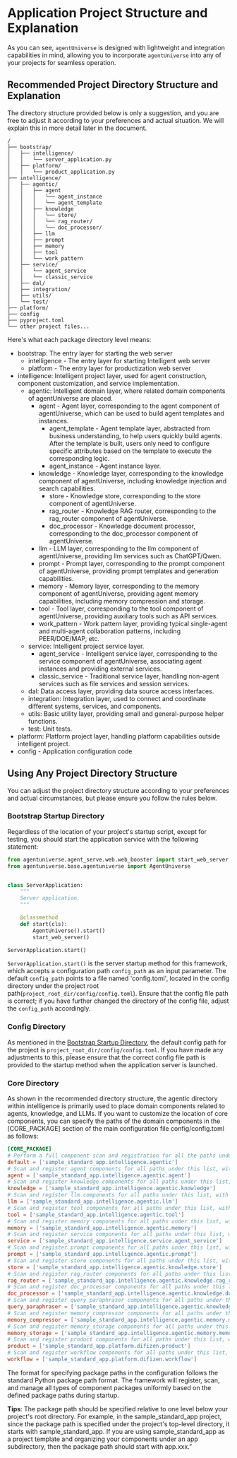# Application Project Structure and Explanation
As you can see, `agentUniverse`  is designed with lightweight and integration capabilities in mind, allowing you to incorporate `agentUniverse`  into any of your projects for seamless operation.

## Recommended Project Directory Structure and Explanation
The directory structure provided below is only a suggestion, and you are free to adjust it according to your preferences and actual situation. We will explain this in more detail later in the document.

```
/
├── bootstrap/
│   ├── intelligence/
│   │   └── server_application.py
│   ├── platform/
│   │   └── product_application.py
├── intelligence/
│   ├── agentic/
│   │   ├── agent
│   │   │   └── agent_instance
│   │   │   └── agent_template
│   │   ├── knowledge
│   │   │   └── store/
│   │   │   └── rag_router/
│   │   │   └── doc_processor/
│   │   ├── llm
│   │   ├── prompt
│   │   ├── memory
│   │   ├── tool
│   │   └── work_pattern
│   ├── service/
│   │   └── agent_service
│   │   └── classic_service
│   ├── dal/
│   ├── integration/
│   ├── utils/
│   └── test/
├── platform/
├── config
├── pyproject.toml
└── other project files...
```

Here's what each package directory level means:
* bootstrap: The entry layer for starting the web server
  * intelligence - The entry layer for starting Intelligent web server
  * platform - The entry layer for productization web server
* intelligence: Intelligent project layer, used for agent construction, component customization, and service implementation.
  * agentic: Intelligent domain layer, where related domain components of agentUniverse are placed.
    * agent - Agent layer, corresponding to the agent component of agentUniverse, which can be used to build agent templates and instances.
      * agent_template - Agent template layer, abstracted from business understanding, to help users quickly build agents. After the template is built, users only need to configure specific attributes based on the template to execute the corresponding logic. 
      * agent_instance - Agent instance layer.
    * knowledge - Knowledge layer, corresponding to the knowledge component of agentUniverse, including knowledge injection and search capabilities.
      * store - Knowledge store, corresponding to the store component of agentUniverse.
      * rag_router - Knowledge RAG router, corresponding to the rag_router component of agentUniverse.
      * doc_processor - Knowledge document processor, corresponding to the doc_processor component of agentUniverse.
    * llm - LLM layer, corresponding to the llm component of agentUniverse, providing llm services such as ChatGPT/Qwen.
    * prompt - Prompt layer, corresponding to the prompt component of agentUniverse, providing prompt templates and generation capabilities.
    * memory - Memory layer, corresponding to the memory component of agentUniverse, providing agent memory capabilities, including memory compression and storage.
    * tool - Tool layer, corresponding to the tool component of agentUniverse, providing auxiliary tools such as API services.
    * work_pattern - Work pattern layer, providing typical single-agent and multi-agent collaboration patterns, including PEER/DOE/MAP, etc.
  * service: Intelligent project service layer.
    * agent_service - Intelligent service layer, corresponding to the service component of agentUniverse, associating agent instances and providing external services.
    * classic_service - Traditional service layer, handling non-agent services such as file services and session services.
  * dal: Data access layer, providing data source access interfaces.
  * integration: Integration layer, used to connect and coordinate different systems, services, and components.
  * utils: Basic utility layer, providing small and general-purpose helper functions.
  * test: Unit tests.
* platform: Platform project layer, handling platform capabilities outside intelligent project.
* config - Application configuration code

## Using Any Project Directory Structure
You can adjust the project directory structure according to your preferences and actual circumstances, but please ensure you follow the rules below.

### Bootstrap Startup Directory
Regardless of the location of your project's startup script, except for testing, you should start the application service with the following statement:

```python
from agentuniverse.agent_serve.web.web_booster import start_web_server
from agentuniverse.base.agentuniverse import AgentUniverse


class ServerApplication:
    """
    Server application.
    """

    @classmethod
    def start(cls):
        AgentUniverse().start()
        start_web_server()

ServerApplication.start()

```
`ServerApplication.start()` is the server startup method for this framework, which accepts a configuration path `config_path` as an input parameter. The default `config_path` points to a file named 'config.toml', located in the config directory under the project root path(`project_root_dir/config/config.toml`). Ensure that the config file path is correct; if you have further changed the directory of the config file, adjust the `config_path` accordingly.

### Config Directory
As mentioned in the [Bootstrap Startup Directory](#bootstrap-startup-directory), the default config path for the project is `project_root_dir/config/config.toml`. If you have made any adjustments to this, please ensure that the correct config file path is provided to the startup method when the application server is launched.

### Core Directory
As shown in the recommended directory structure, the agentic directory within intelligence is primarily used to place domain components related to agents, knowledge, and LLMs. If you want to customize the location of core components, you can specify the paths of the domain components in the [CORE_PACKAGE] section of the main configuration file config/config.toml as follows:
```toml
[CORE_PACKAGE]
# Perform a full component scan and registration for all the paths under this list.
default = ['sample_standard_app.intelligence.agentic']
# Scan and register agent components for all paths under this list, with priority over the default.
agent = ['sample_standard_app.intelligence.agentic.agent']
# Scan and register knowledge components for all paths under this list, with priority over the default.
knowledge = ['sample_standard_app.intelligence.agentic.knowledge']
# Scan and register llm components for all paths under this list, with priority over the default.
llm = ['sample_standard_app.intelligence.agentic.llm']
# Scan and register tool components for all paths under this list, with priority over the default.
tool = ['sample_standard_app.intelligence.agentic.tool']
# Scan and register memory components for all paths under this list, with priority over the default.
memory = ['sample_standard_app.intelligence.agentic.memory']
# Scan and register service components for all paths under this list, with priority over the default.
service = ['sample_standard_app.intelligence.service.agent_service']
# Scan and register prompt components for all paths under this list, with priority over the default.
prompt = ['sample_standard_app.intelligence.agentic.prompt']
# Scan and register store components for all paths under this list, with priority over the default.
store = ['sample_standard_app.intelligence.agentic.knowledge.store']
# Scan and register rag_router components for all paths under this list, with priority over the default.
rag_router = ['sample_standard_app.intelligence.agentic.knowledge.rag_router']
# Scan and register doc_processor components for all paths under this list, with priority over the default.
doc_processor = ['sample_standard_app.intelligence.agentic.knowledge.doc_processor']
# Scan and register query_paraphraser components for all paths under this list, with priority over the default.
query_paraphraser = ['sample_standard_app.intelligence.agentic.knowledge.query_paraphraser']
# Scan and register memory_compressor components for all paths under this list, with priority over the default.
memory_compressor = ['sample_standard_app.intelligence.agentic.memory.memory_compressor']
# Scan and register memory_storage components for all paths under this list, with priority over the default.
memory_storage = ['sample_standard_app.intelligence.agentic.memory.memory_storage']
# Scan and register product components for all paths under this list, with priority over the default.
product = ['sample_standard_app.platform.difizen.product']
# Scan and register workflow components for all paths under this list, with priority over the default.
workflow = ['sample_standard_app.platform.difizen.workflow']
```
The format for specifying package paths in the configuration follows the standard Python package path format. The framework will register, scan, and manage all types of component packages uniformly based on the defined package paths during startup.

**Tips**: The package path should be specified relative to one level below your project's root directory. For example, in the sample_standard_app project, since the package path is specified under the project's top-level directory, it starts with sample_standard_app. If you are using sample_standard_app as a project template and organizing your components under an app subdirectory, then the package path should start with app.xxx.”